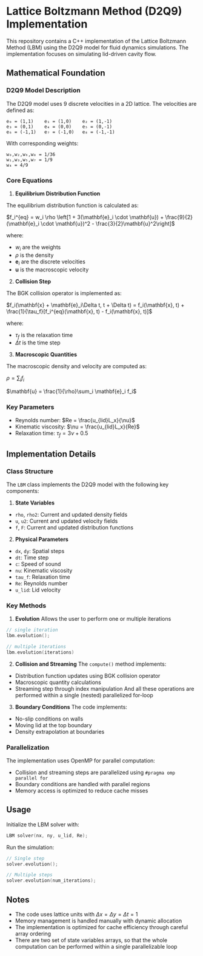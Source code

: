 # Lattice Boltzmann Method (D2Q9) Implementation

This repository contains a C++ implementation of the Lattice Boltzmann Method (LBM) using the D2Q9 model for fluid dynamics simulations. The implementation focuses on simulating lid-driven cavity flow.

## Mathematical Foundation

### D2Q9 Model Description

The D2Q9 model uses 9 discrete velocities in a 2D lattice. The velocities are defined as:

```
e₀ = (1,1)    e₁ = (1,0)    e₂ = (1,-1)
e₃ = (0,1)    e₄ = (0,0)    e₅ = (0,-1)
e₆ = (-1,1)   e₇ = (-1,0)   e₈ = (-1,-1)
```

With corresponding weights:

```
w₀,w₂,w₆,w₈ = 1/36
w₁,w₃,w₅,w₇ = 1/9
w₄ = 4/9
```

### Core Equations

1. **Equilibrium Distribution Function**

The equilibrium distribution function is calculated as:

$f_i^{eq} = w_i \rho \left[1 + 3(\mathbf{e}_i \cdot \mathbf{u}) + \frac{9}{2}(\mathbf{e}_i \cdot \mathbf{u})^2 - \frac{3}{2}\mathbf{u}^2\right]$

where:
- $w_i$ are the weights
- $\rho$ is the density
- $\mathbf{e}_i$ are the discrete velocities
- $\mathbf{u}$ is the macroscopic velocity

2. **Collision Step**

The BGK collision operator is implemented as:

$f_i(\mathbf{x} + \mathbf{e}_i\Delta t, t + \Delta t) = f_i(\mathbf{x}, t) + \frac{1}{\tau_f}[f_i^{eq}(\mathbf{x}, t) - f_i(\mathbf{x}, t)]$

where:
- $\tau_f$ is the relaxation time
- $\Delta t$ is the time step

3. **Macroscopic Quantities**

The macroscopic density and velocity are computed as:

$\rho = \sum_i f_i$

$\mathbf{u} = \frac{1}{\rho}\sum_i \mathbf{e}_i f_i$

### Key Parameters

- Reynolds number: $Re = \frac{u_{lid}L_x}{\nu}$
- Kinematic viscosity: $\nu = \frac{u_{lid}L_x}{Re}$
- Relaxation time: $\tau_f = 3\nu + 0.5$

## Implementation Details

### Class Structure

The `LBM` class implements the D2Q9 model with the following key components:

1. **State Variables**
- `rho`, `rho2`: Current and updated density fields
- `u`, `u2`: Current and updated velocity fields
- `f`, `F`: Current and updated distribution functions

2. **Physical Parameters**
- `dx`, `dy`: Spatial steps
- `dt`: Time step
- `c`: Speed of sound
- `nu`: Kinematic viscosity
- `tau_f`: Relaxation time
- `Re`: Reynolds number
- `u_lid`: Lid velocity

### Key Methods

1. **Evolution**
Allows the user to perform one or multiple iterations
```cpp
// single iteration
lbm.evolution();

// multiple iterations
lbm.evolution(iterations)
```

2. **Collision and Streaming**
The `compute()` method implements:
- Distribution function updates using BGK collision operator
- Macroscopic quantity calculations
- Streaming step through index manipulation
And all these operations are performed within a single (nested) parallelized for-loop

3. **Boundary Conditions**
The code implements:
- No-slip conditions on walls
- Moving lid at the top boundary
- Density extrapolation at boundaries

### Parallelization

The implementation uses OpenMP for parallel computation:
- Collision and streaming steps are parallelized using `#pragma omp parallel for`
- Boundary conditions are handled with parallel regions
- Memory access is optimized to reduce cache misses

## Usage

Initialize the LBM solver with:

```cpp
LBM solver(nx, ny, u_lid, Re);
```

Run the simulation:

```cpp
// Single step
solver.evolution();

// Multiple steps
solver.evolution(num_iterations);
```

## Notes

- The code uses lattice units with $\Delta x = \Delta y = \Delta t = 1$
- Memory management is handled manually with dynamic allocation
- The implementation is optimized for cache efficiency through careful array ordering
- There are two set of state variables arrays, so that the whole computation can be performed within a single parallelizable loop 